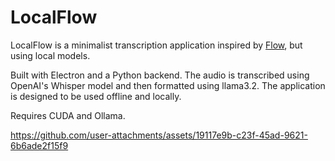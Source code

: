 # LocalFlow

LocalFlow is a minimalist transcription application inspired by [Flow](https://wisprflow.ai), but using local models.

Built with Electron and a Python backend. The audio is transcribed using OpenAI's Whisper model and then formatted using llama3.2. The application is designed to be used offline and locally.

Requires CUDA and Ollama.


https://github.com/user-attachments/assets/19117e9b-c23f-45ad-9621-6b6ade2f15f9

